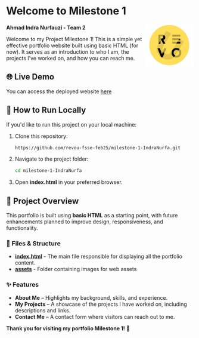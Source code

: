 # Welcome to Milestone 1

<img align="right" width="130px" src=" assets/logo/revou.png">

**Ahmad Indra Nurfauzi - Team 2**

Welcome to my Project Milestone 1! This is a simple yet effective portfolio website built using basic HTML (for now). It serves as an introduction to who I am, the projects I’ve worked on, and how you can reach me.

## 🌐 Live Demo

You can access the deployed website [here](https://revou-fsse-feb25.github.io/milestone-1-IndraNurfa/)

## 📌 How to Run Locally

If you'd like to run this project on your local machine:

1. Clone this repository:
   ```sh
   https://github.com/revou-fsse-feb25/milestone-1-IndraNurfa.git
   ```
2. Navigate to the project folder:
   ```sh
   cd milestone-1-IndraNurfa
   ```
3. Open **index.html** in your preferred browser.

## 📂 Project Overview

This portfolio is built using **basic HTML** as a starting point, with future enhancements planned to improve design, responsiveness, and functionality.

### 📄 Files & Structure

- **[index.html](./index.html)** - The main file responsible for displaying all the portfolio content.
- **[assets](./assets/)** - Folder containing images for web assets

### ✨ Features

- **About Me** – Highlights my background, skills, and experience.
- **My Projects** – A showcase of the projects I have worked on, including descriptions and links.
- **Contact Me** – A contact form where visitors can reach out to me.

**Thank you for visiting my portfolio Milestone 1! 🚀**
